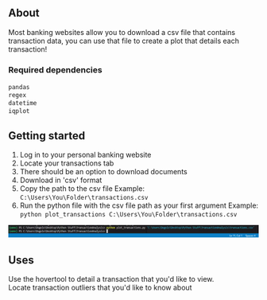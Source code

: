 ## About
Most banking websites allow you to download a csv file that contains transaction data, you can use that file to create a plot that details each transaction!
### Required dependencies
```
pandas
regex
datetime
iqplot
```
## Getting started
1. Log in to your personal banking website
2. Locate your transactions tab
3. There should be an option to download documents
4. Download in 'csv' format
5. Copy the path to the csv file 
Example: ```C:\Users\You\Folder\transactions.csv```
6. Run the python file with the csv file path as your first argument
Example: ```python plot_transactions C:\Users\You\Folder\transactions.csv```

![](https://github.com/liamkandel/Transactions-Plotter/blob/main/gif.gif)

## Uses
Use the hovertool to detail a transaction that you'd like to view.  
Locate transaction outliers that you'd like to know about  
